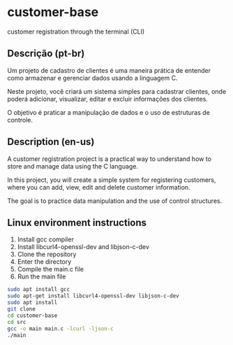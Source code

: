 # customer-base
customer registration through the terminal (CLI)

## Descrição (pt-br)
Um projeto de cadastro de clientes é uma maneira prática de entender como armazenar e gerenciar dados usando a linguagem C.

Neste projeto, você criará um sistema simples para cadastrar clientes, onde poderá adicionar, visualizar, editar e excluir informações dos clientes.

O objetivo é praticar a manipulação de dados e o uso de estruturas de controle.

## Description (en-us)
A customer registration project is a practical way to understand how to store and manage data using the C language.

In this project, you will create a simple system for registering customers, where you can add, view, edit and delete customer information.

The goal is to practice data manipulation and the use of control structures.

## Linux environment instructions
1. Install gcc compiler
2. Install libcurl4-openssl-dev and libjson-c-dev
3. Clone the repository
4. Enter the directory
5. Compile the main.c file
6. Run the main file

```bash
sudo apt install gcc
sudo apt-get install libcurl4-openssl-dev libjson-c-dev
sudo apt install 
git clone
cd customer-base
cd src
gcc -o main main.c -lcurl -ljson-c
./main
```